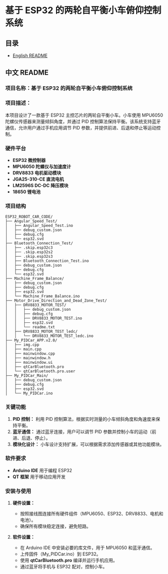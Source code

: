 
# 基于 ESP32 的两轮自平衡小车俯仰控制系统

## 目录
- [English README](ESP32_Balancing_Car_README_EN.md)

## 中文 README

### 项目名称：基于 ESP32 的两轮自平衡小车俯仰控制系统
### 项目描述：
本项目设计了一款基于 ESP32 主控芯片的两轮自平衡小车。小车使用 MPU6050 陀螺仪传感器来测量倾斜角度，并通过 PID 控制算法保持平衡。该系统支持蓝牙通信，允许用户通过手机应用调节 PID 参数，并提供前进、后退和停止等运动控制。

### 硬件平台
- **ESP32 微控制器**
- **MPU6050 陀螺仪与加速度计**
- **DRV8833 电机驱动模块**
- **JGA25-310-CE 直流电机**
- **LM2596S DC-DC 降压模块**
- **18650 锂电池**

### 项目结构
```
ESP32_ROBOT_CAR_CODE/
├── Angular_Speed_Test/
│   ├── Angular_Speed_Test.ino
│   ├── debug_custom.json
│   ├── debug.cfg
│   └── esp32.svd
├── Bluetooth_Connection_Test/
│   ├── .skip.esp32c3
│   ├── .skip.esp32s2
│   ├── .skip.esp32s3
│   ├── Bluetooth_Connection_Test.ino
│   ├── debug_custom.json
│   ├── debug.cfg
│   └── esp32.svd
├── Machine_Frame_Balance/
│   ├── debug_custom.json
│   ├── debug.cfg
│   ├── esp32.svd
│   └── Machine_Frame_Balance.ino
├── Motor_Drive_Direction_and_Dead_Zone_Test/
│   ├── DRV8833_MOTOR_TEST/
│   │   ├── debug_custom.json
│   │   ├── debug.cfg
│   │   ├── DRV8833_MOTOR_TEST.ino
│   │   ├── esp32.svd
│   │   └── readme.txt
│   ├── DRV8833_MOTOR_TEST_ledc/
│   │   └── DRV8833_MOTOR_TEST_ledc.ino
├── My_PIDCar_APP.v2.0/
│   ├── img.cpp
│   ├── main.cpp
│   ├── mainwindow.cpp
│   ├── mainwindow.h
│   ├── mainwindow.ui
│   ├── qtCarBluetooth.pro
│   └── qtCarBluetooth.pro.user
├── My_PIDCar_Main/
│   ├── debug_custom.json
│   ├── debug.cfg
│   ├── esp32.svd
│   └── My_PIDCar.ino
```

### 关键功能
1. **PID 控制：** 利用 PID 控制算法，根据实时测量的小车倾斜角度和角速度来保持平衡。
2. **蓝牙通信：** 通过蓝牙连接，用户可以调节 PID 参数并控制小车的运动（前进、后退、停止）。
3. **模块化设计：** 小车设计支持扩展，可以根据需求添加传感器或其他功能模块。

### 软件要求
- **Arduino IDE** 用于编程 ESP32
- **QT 框架** 用于移动应用开发

### 安装与使用
1. **硬件设置：**
   - 按照接线图连接所有硬件组件（MPU6050、ESP32、DRV8833、电机和电池）。
   - 确保所有模块稳定连接，避免短路。

2. **软件设置：**
   - 在 Arduino IDE 中安装必要的库文件，用于 MPU6050 和蓝牙通信。
   - 上传固件（My_PIDCar.ino）到 ESP32。
   - 使用 **qtCarBluetooth.pro** 编译并运行手机应用。
   - 通过蓝牙将手机与 ESP32 配对，控制小车。
